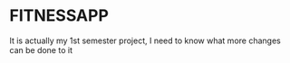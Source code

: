 # FITNESSAPP
 It is actually my 1st semester project, I need to know what more changes can be done to it
